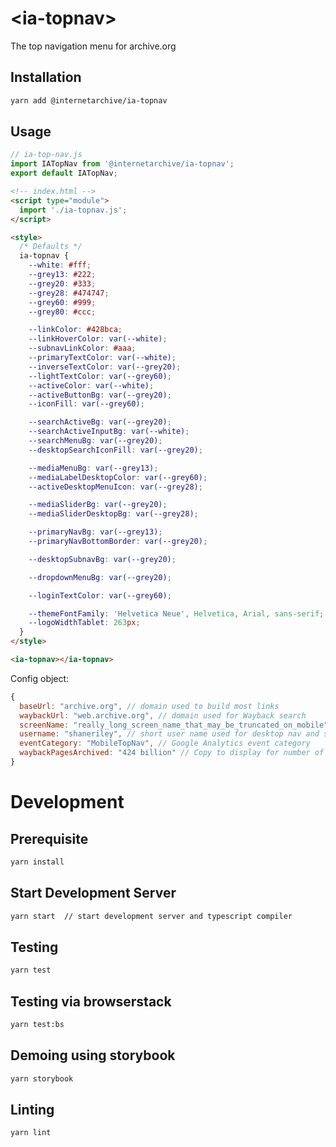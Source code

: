 # \<ia-topnav>

The top navigation menu for archive.org

## Installation

```bash
yarn add @internetarchive/ia-topnav
```

## Usage

```js
// ia-top-nav.js
import IATopNav from '@internetarchive/ia-topnav';
export default IATopNav;
```

```html
<!-- index.html -->
<script type="module">
  import './ia-topnav.js';
</script>

<style>
  /* Defaults */
  ia-topnav {
    --white: #fff;
    --grey13: #222;
    --grey20: #333;
    --grey28: #474747;
    --grey60: #999;
    --grey80: #ccc;

    --linkColor: #428bca;
    --linkHoverColor: var(--white);
    --subnavLinkColor: #aaa;
    --primaryTextColor: var(--white);
    --inverseTextColor: var(--grey20);
    --lightTextColor: var(--grey60);
    --activeColor: var(--white);
    --activeButtonBg: var(--grey20);
    --iconFill: var(--grey60);

    --searchActiveBg: var(--grey20);
    --searchActiveInputBg: var(--white);
    --searchMenuBg: var(--grey20);
    --desktopSearchIconFill: var(--grey20);

    --mediaMenuBg: var(--grey13);
    --mediaLabelDesktopColor: var(--grey60);
    --activeDesktopMenuIcon: var(--grey28);

    --mediaSliderBg: var(--grey20);
    --mediaSliderDesktopBg: var(--grey28);

    --primaryNavBg: var(--grey13);
    --primaryNavBottomBorder: var(--grey20);

    --desktopSubnavBg: var(--grey20);

    --dropdownMenuBg: var(--grey20);

    --loginTextColor: var(--grey60);

    --themeFontFamily: 'Helvetica Neue', Helvetica, Arial, sans-serif;
    --logoWidthTablet: 263px;
  }
</style>

<ia-topnav></ia-topnav>
```

Config object:

```js
{
  baseUrl: "archive.org", // domain used to build most links
  waybackUrl: "web.archive.org", // domain used for Wayback search
  screenName: "really_long_screen_name_that_may_be_truncated_on_mobile", // full screen name displayed in user menu
  username: "shaneriley", // short user name used for desktop nav and some link building
  eventCategory: "MobileTopNav", // Google Analytics event category
  waybackPagesArchived: "424 billion" // Copy to display for number of pages archived at the top of the Wayback search form
}
```

# Development

## Prerequisite

```bash
yarn install
```

## Start Development Server

```bash
yarn start  // start development server and typescript compiler
```

## Testing

```bash
yarn test
```

## Testing via browserstack

```bash
yarn test:bs
```

## Demoing using storybook

```bash
yarn storybook
```

## Linting

```bash
yarn lint
```
